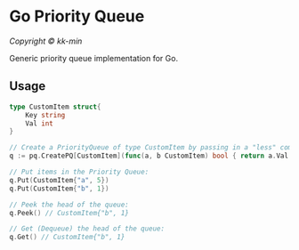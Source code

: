 # Go Priority Queue 
_Copyright © kk-min_

Generic priority queue implementation for Go.

## Usage


```go
type CustomItem struct{
	Key string
	Val int
}

// Create a PriorityQueue of type CustomItem by passing in a "less" comparator function to CreatePQ:
q := pq.CreatePQ[CustomItem](func(a, b CustomItem) bool { return a.Val < b.Val })

// Put items in the Priority Queue:
q.Put(CustomItem{"a", 5})
q.Put(CustomItem{"b", 1})

// Peek the head of the queue:
q.Peek() // CustomItem{"b", 1}

// Get (Dequeue) the head of the queue:
q.Get() // CustomItem{"b", 1}
```

